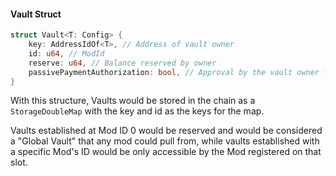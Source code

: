 #### Vault Struct
```rust
struct Vault<T: Config> {
	key: AddressIdOf<T>, // Address of vault owner
	id: u64, // ModId
	reserve: u64, // Balance reserved by owner
	passivePaymentAuthorization: bool, // Approval by the vault owner for modules to receive payment without an immediate signature
}
```

With this structure, Vaults would be stored in the chain as a `StorageDoubleMap` with the key and id as the keys for the map.

Vaults established at Mod ID 0 would be reserved and would be considered a "Global Vault" that any mod could pull from, while vaults established with a specific Mod's ID would be only accessible by the Mod registered on that slot.